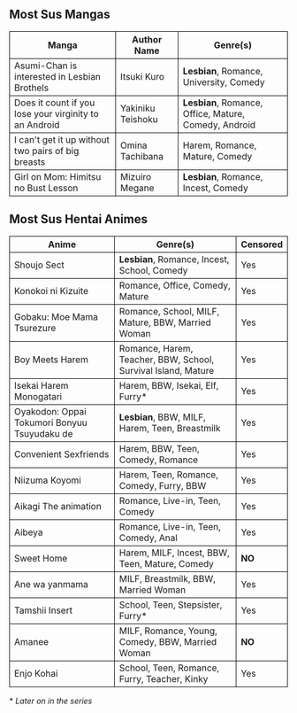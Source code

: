 ## Most Sus Mangas

<style>
.d-table tr:hover {
  background-color: rgba(2, 255, 238, 0.58);
}

.d-table table, th, td {
  border: 1px solid black;
  border-collapse: collapse;
}
</style>

<!-- Table Start -->

<table class = "d-table">

<tr>
<th> Manga
<th> Author Name
<th> Genre(s)
</tr>

<tr>
<td> Asumi-Chan is interested in Lesbian Brothels
<td> Itsuki Kuro
<td> <b>Lesbian</b>, Romance, University, Comedy
</tr>

<tr>
<td> Does it count if you lose your virginity to an Android
<td> Yakiniku Teishoku
<td> <b>Lesbian</b>, Romance, Office, Mature, Comedy, Android
</tr>

<tr>
<td> I can't get it up without two pairs of big breasts
<td> Omina Tachibana
<td> Harem, Romance, Mature, Comedy
</tr>

<tr>
<td> Girl on Mom: Himitsu no Bust Lesson
<td> Mizuiro Megane
<td> <b>Lesbian</b>, Romance, Incest, Comedy
</tr>

</table>

## Most Sus Hentai Animes

<style>
.h-table tr:hover {background-color:rgba(99, 255, 2, 0.49);}

.h-table table, th, td {
  border: 1px solid black;
  border-collapse: collapse;
}
</style>

<!-- Table Start -->

<table class="h-table">

<tr>
<th> Anime
<th> Genre(s)
<th> Censored
</tr>

<tr>
<td> Shoujo Sect
<td> <b>Lesbian</b>, Romance, Incest, School, Comedy
<td> Yes
</tr>

<tr>
<td> Konokoi ni Kizuite
<td> Romance, Office, Comedy, Mature
<td> Yes
</tr>

<tr>
<td> Gobaku: Moe Mama Tsurezure
<td> Romance, School, MILF, Mature, BBW, Married Woman
<td> Yes
</tr> 

<tr>
<td> Boy Meets Harem
<td> Romance, Harem, Teacher, BBW, School, Survival Island, Mature
<td> Yes
</tr>

<tr>
<td> Isekai Harem Monogatari
<td> Harem, BBW, Isekai, Elf, Furry*
<td> Yes
</tr>

<tr>
<td> Oyakodon: Oppai Tokumori Bonyuu Tsuyudaku de
<td> <b>Lesbian</b>, BBW, MILF, Harem, Teen, Breastmilk
<td> Yes
</tr>

<tr>
<td> Convenient Sexfriends
<td> Harem, BBW, Teen, Comedy, Romance
<td> Yes
</tr>

<tr>
<td> Niizuma Koyomi
<td> Harem, Teen, Romance, Comedy, Furry, BBW
<td> Yes
</tr>

<tr>
<td> Aikagi The animation
<td> Romance, Live-in, Teen, Comedy
<td> Yes
</tr>

<tr>
<td> Aibeya
<td> Romance, Live-in, Teen, Comedy, Anal
<td> Yes
</tr>

<tr>
<td> Sweet Home
<td> Harem, MILF, Incest, BBW, Teen, Mature, Comedy 
<td> <b>NO</b>
</tr>

<tr>
<td> Ane wa yanmama
<td> MILF, Breastmilk, BBW, Married Woman
<td> Yes
</tr>

<tr>
<td> Tamshii Insert
<td> School, Teen, Stepsister, Furry*
<td> Yes
</tr>

<tr>
<td> Amanee
<td> MILF, Romance, Young, Comedy, BBW, Married Woman
<td> <b>NO</b>
</tr>

<tr>
<td> Enjo Kohai
<td> School, Teen, Romance, Furry, Teacher, Kinky
<td> Yes
</tr>

</table>

<footer>
* <i>Later on in the series</i>
</footer>


